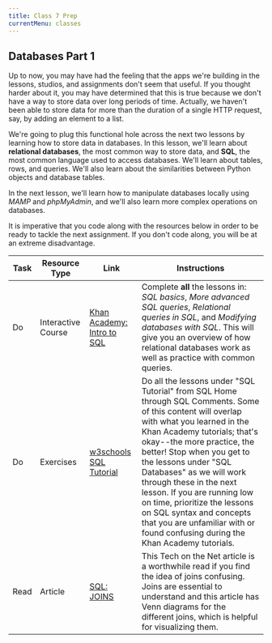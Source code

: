 ```yaml
---
title: Class 7 Prep
currentMenu: classes
---
```


## Databases Part 1

Up to now, you may have had the feeling that the apps we're building in the lessons, studios, and assignments don't seem that useful. If you thought harder about it, you may have determined that this is true because we don't have a way to store data over long periods of time. Actually, we haven't been able to store data for more than the duration of a single HTTP request, say, by adding an element to a list.

We're going to plug this functional hole across the next two lessons by learning how to store data in databases. In this lesson, we'll learn about **relational databases**, the most common way to store data, and **SQL**, the most common language used to access databases. We'll learn about tables, rows, and queries. We'll also learn about the similarities between Python objects and database tables.

In the next lesson, we'll learn how to manipulate databases locally using *MAMP* and *phpMyAdmin*, and we'll also learn more complex operations on databases.

<aside class="aside-note" markdown="1">
It is imperative that you code along with the resources below in order to be ready to tackle the next assignment. If you don't code along, you will be at an extreme disadvantage.
</aside>

Task | Resource Type | Link | Instructions
|----|---------------|------|-------------|
Do | Interactive Course | [Khan Academy: Intro to SQL][sql-khan] | Complete **all** the lessons in: _SQL basics_, _More advanced SQL queries_, _Relational queries in SQL_, and _Modifying databases with SQL_. This will give you an overview of how relational databases work as well as practice with common queries. 
Do | Exercises | [w3schools SQL Tutorial][w3c-sql] | Do all the lessons under "SQL Tutorial" from SQL Home through SQL Comments. Some of this content will overlap with what you learned in the Khan Academy tutorials; that's okay--the more practice, the better! Stop when you get to the lessons under "SQL Databases" as we will work through these in the next lesson. If you are running low on time, prioritize the lessons on SQL syntax and concepts that you are unfamiliar with or found confusing during the Khan Academy tutorials.
Read | Article | [SQL: JOINS][tech-net] | This Tech on the Net article is a worthwhile read if you find the idea of joins confusing. Joins are essential to understand and this article has Venn diagrams for the different joins, which is helpful for visualizing them.


[w3c-sql]: http://www.w3schools.com/sql/default.asp
[sql-khan]: https://www.khanacademy.org/computing/computer-programming/sql
[tech-net]: https://www.techonthenet.com/sql/joins.php
